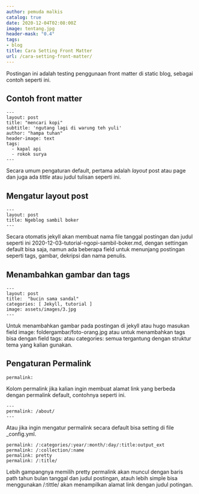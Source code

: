 ```yaml
---
author: pemuda malkis
catalog: true
date: 2020-12-04T02:08:00Z
image: tentang.jpg
header-mask: "0.4"
tags:
- blog
title: Cara Setting Front Matter
url: /cara-setting-front-matter/
---
```


Postingan ini adalah testing penggunaan front matter di static blog, sebagai contoh seperti ini.

## Contoh front matter

    ---
    layout: post
    title: "mencari kopi"
    subtitle: 'ngutang lagi di warung teh yuli'
    author: "hampa tuhan"
    header-image: text
    tags:
      - kapal api
      - rokok surya
    ---

Secara umum pengaturan default, pertama adalah _layout_ post atau page dan juga ada _tittle_ atau judul tulisan seperti ini.

## Mengatur layout post

    ---
    layout: post
    title: Ngeblog sambil boker
    ---

Secara otomatis jekyll akan membuat nama file tanggal postingan dan judul seperti ini 2020-12-03-tutorial-ngopi-sambil-boker.md, dengan settingan default bisa saja, namun ada beberapa field untuk menunjang postingan seperti tags, gambar, dekripsi dan nama penulis.

## Menambahkan gambar dan tags

    ---
    layout: post
    title:  "bucin sama sandal"
    categories: [ Jekyll, tutorial ]
    image: assets/images/3.jpg
    ---

Untuk menambahkan gambar pada postingan di jekyll atau hugo masukan field image: foldergambar/foto-orang.jpg atau untuk menambahkan tags bisa dengan field tags: atau categories: semua tergantung dengan struktur tema yang kalian gunakan.

## Pengaturan Permalink

    permalink:

Kolom permalink jika kalian ingin membuat alamat link yang berbeda dengan permalink default, contohnya seperti ini.

    ---
    permalink: /about/
    ---

Atau jika ingin mengatur permalink secara default bisa setting di file _config.yml.

    permalink: /:categories/:year/:month/:day/:title:output_ext
    permalink: /:collection/:name
    permalink: pretty
    permalink: /:title/

Lebih gampangnya memilih pretty permalink akan muncul dengan baris path tahun bulan tanggal dan judul postingan, atauh lebih simple bisa menggunakan /:tittle/  akan menampilkan alamat link dengan judul potingan.